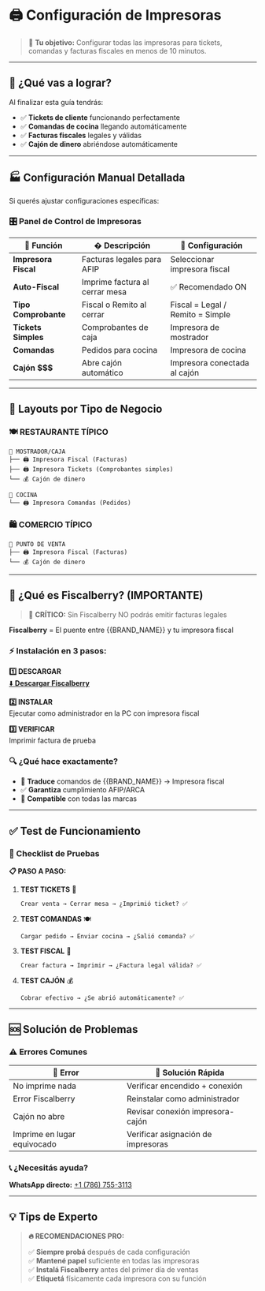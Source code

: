 # 🖨️ Configuración de Impresoras
<div id="configurar-impresoras"></div>

> 🎯 **Tu objetivo:** Configurar todas las impresoras para tickets, comandas y facturas fiscales en menos de 10 minutos.

---

## 🎯 **¿Qué vas a lograr?**

Al finalizar esta guía tendrás:
- ✅ **Tickets de cliente** funcionando perfectamente
- ✅ **Comandas de cocina** llegando automáticamente  
- ✅ **Facturas fiscales** legales y válidas
- ✅ **Cajón de dinero** abriéndose automáticamente

---

## 🏭 **Configuración Manual Detallada**

Si querés ajustar configuraciones específicas:

### **🎛️ Panel de Control de Impresoras**

| 🎯 **Función** | � **Descripción** | 🔧 **Configuración** |
|----------------|-------------------|---------------------|
| **Impresora Fiscal** | Facturas legales para AFIP | Seleccionar impresora fiscal |
| **Auto-Fiscal** | Imprime factura al cerrar mesa | ✅ Recomendado ON |
| **Tipo Comprobante** | Fiscal o Remito al cerrar | Fiscal = Legal / Remito = Simple |
| **Tickets Simples** | Comprobantes de caja | Impresora de mostrador |
| **Comandas** | Pedidos para cocina | Impresora de cocina |
| **Cajón $$$** | Abre cajón automático | Impresora conectada al cajón |

---

## 🏪 **Layouts por Tipo de Negocio**

### **🍽️ RESTAURANTE TÍPICO**

```
🏪 MOSTRADOR/CAJA
├── 🖨️ Impresora Fiscal (Facturas)
├── 🖨️ Impresora Tickets (Comprobantes simples)  
└── 💰 Cajón de dinero

🍳 COCINA
└── 🖨️ Impresora Comandas (Pedidos)
```

### **🛍️ COMERCIO TÍPICO**

```
🏪 PUNTO DE VENTA
├── 🖨️ Impresora Fiscal (Facturas)
└── 💰 Cajón de dinero
```

---

## 🔧 **¿Qué es Fiscalberry? (IMPORTANTE)**
<div id="que-es-fiscalberry"></div>

> 🚨 **CRÍTICO:** Sin Fiscalberry NO podrás emitir facturas legales

**Fiscalberry** = El puente entre {{BRAND_NAME}} y tu impresora fiscal

### **⚡ Instalación en 3 pasos:**

**1️⃣ DESCARGAR**  
[⬇️ **Descargar Fiscalberry**](https://github.com/paxapos/fiscalberry/releases/latest/download/fiscalberry-win.exe)

**2️⃣ INSTALAR**  
Ejecutar como administrador en la PC con impresora fiscal

**3️⃣ VERIFICAR**  
Imprimir factura de prueba

### **🔍 ¿Qué hace exactamente?**
- 🔄 **Traduce** comandos de {{BRAND_NAME}} → Impresora fiscal
- ✅ **Garantiza** cumplimiento AFIP/ARCA  
- 🔧 **Compatible** con todas las marcas

---

## ✅ **Test de Funcionamiento**

### **🧪 Checklist de Pruebas**

**📋 PASO A PASO:**

1. **TEST TICKETS** 🎫
   ```
   Crear venta → Cerrar mesa → ¿Imprimió ticket? ✅
   ```

2. **TEST COMANDAS** 🍽️
   ```
   Cargar pedido → Enviar cocina → ¿Salió comanda? ✅
   ```

3. **TEST FISCAL** 📄
   ```
   Crear factura → Imprimir → ¿Factura legal válida? ✅
   ```

4. **TEST CAJÓN** 💰
   ```
   Cobrar efectivo → ¿Se abrió automáticamente? ✅
   ```

---

## 🆘 **Solución de Problemas**

### **⚠️ Errores Comunes**

| 🚨 **Error** | 🔧 **Solución Rápida** |
|-------------|----------------------|
| No imprime nada | Verificar encendido + conexión |
| Error Fiscalberry | Reinstalar como administrador |
| Cajón no abre | Revisar conexión impresora-cajón |
| Imprime en lugar equivocado | Verificar asignación de impresoras |

### **📞 ¿Necesitás ayuda?**
**WhatsApp directo:** [+1 (786) 755-3113](https://wa.me/17867553113)

---

## 💡 **Tips de Experto**

> **🔥 RECOMENDACIONES PRO:**
> 
> ✅ **Siempre probá** después de cada configuración  
> ✅ **Mantené papel** suficiente en todas las impresoras  
> ✅ **Instalá Fiscalberry** antes del primer día de ventas  
> ✅ **Etiquetá** físicamente cada impresora con su función
